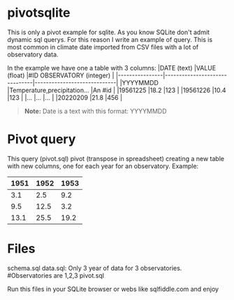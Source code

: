 # pivotsqlite
This is only a pivot example for sqlite.
As you know SQLite don't admit  dynamic sql querys. For this reason I write an example of query.
This is most common in climate date imported from CSV files with a lot of observatory data.

In the example we have one a table with 3 columns:
|DATE (text)     |VALUE   (float)                |#ID OBSERVATORY (integer)    |
|----------------|-------------------------------|-----------------------------|
|YYYYMMDD        |Temperature,precipitation...   |An #id                       |
|19561225        |18.2                           |123                          |
|19561226        |10.4                           |123                          |
|...             |...                            |...                          |
|20220209        |21.8                           |456                          |

> **Note:** Date is a text with this format: YYYYMMDD

# Pivot query
This query (pivot.sql) pivot (transpose in spreadsheet) creating a new table with new columns, one for each year for an observatory.
Example:

|1951|1952|1953|
|----|----|----|
|3.1 |2.5 |9.2 |
|9.5 |12.5|3.2 |
|13.1|25.5|19.2|


# Files
schema.sql
data.sql: Only 3 year of data for 3 observatories. #Observatories are 1,2,3
pivot.sql


Run this files in your SQLite browser or webs like sqlfiddle.com and enjoy
